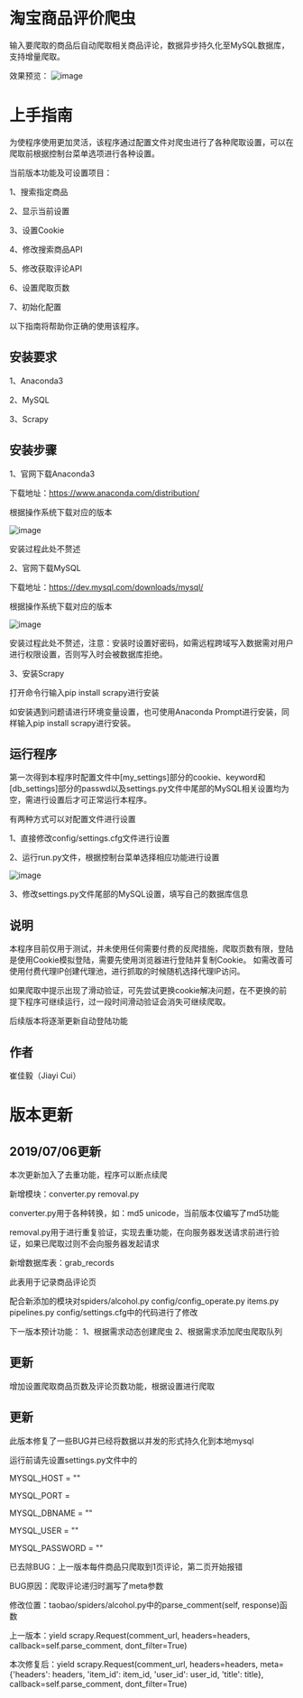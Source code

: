 淘宝商品评价爬虫
===============
输入要爬取的商品后自动爬取相关商品评论，数据异步持久化至MySQL数据库，支持增量爬取。

效果预览：
![image](https://github.com/cjy0630/taobao/blob/master/taobao/images/taobaoSpider.gif)

上手指南
=======
为使程序使用更加灵活，该程序通过配置文件对爬虫进行了各种爬取设置，可以在爬取前根据控制台菜单选项进行各种设置。

当前版本功能及可设置项目：

1、搜索指定商品

2、显示当前设置

3、设置Cookie

4、修改搜索商品API

5、修改获取评论API

6、设置爬取页数

7、初始化配置

以下指南将帮助你正确的使用该程序。

安装要求
-------
1、Anaconda3

2、MySQL

3、Scrapy

安装步骤
-------
1、官网下载Anaconda3

下载地址：https://www.anaconda.com/distribution/

根据操作系统下载对应的版本

![image](https://github.com/cjy0630/taobao/blob/master/taobao/images/anaconda_download.png)

安装过程此处不赘述

2、官网下载MySQL

下载地址：https://dev.mysql.com/downloads/mysql/

根据操作系统下载对应的版本

![image](https://github.com/cjy0630/taobao/blob/master/taobao/images/mysql_download.png)

安装过程此处不赘述，注意：安装时设置好密码，如需远程跨域写入数据需对用户进行权限设置，否则写入时会被数据库拒绝。

3、安装Scrapy

打开命令行输入pip install scrapy进行安装

如安装遇到问题请进行环境变量设置，也可使用Anaconda Prompt进行安装，同样输入pip install scrapy进行安装。

运行程序
-------
第一次得到本程序时配置文件中[my_settings]部分的cookie、keyword和[db_settings]部分的passwd以及settings.py文件中尾部的MySQL相关设置均为空，需进行设置后才可正常运行本程序。

有两种方式可以对配置文件进行设置

1、直接修改config/settings.cfg文件进行设置

2、运行run.py文件，根据控制台菜单选择相应功能进行设置

![image](https://github.com/cjy0630/taobao/blob/master/taobao/images/settings_menu.png)

3、修改settings.py文件尾部的MySQL设置，填写自己的数据库信息

说明
---
本程序目前仅用于测试，并未使用任何需要付费的反爬措施，爬取页数有限，登陆是使用Cookie模拟登陆，需要先使用浏览器进行登陆并复制Cookie。
如需改善可使用付费代理IP创建代理池，进行抓取的时候随机选择代理IP访问。

如果爬取中提示出现了滑动验证，可先尝试更换cookie解决问题，在不更换的前提下程序可继续运行，过一段时间滑动验证会消失可继续爬取。

后续版本将逐渐更新自动登陆功能

作者
---
崔佳毅（Jiayi Cui）

版本更新
=======

2019/07/06更新
--------------
本次更新加入了去重功能，程序可以断点续爬

新增模块：converter.py  removal.py

converter.py用于各种转换，如：md5  unicode，当前版本仅编写了md5功能

removal.py用于进行重复验证，实现去重功能，在向服务器发送请求前进行验证，如果已爬取过则不会向服务器发起请求

新增数据库表：grab_records

此表用于记录商品评论页

配合新添加的模块对spiders/alcohol.py  config/config_operate.py  items.py  pipelines.py  config/settings.cfg中的代码进行了修改



下一版本预计功能：
1、根据需求动态创建爬虫
2、根据需求添加爬虫爬取队列


更新
----
增加设置爬取商品页数及评论页数功能，根据设置进行爬取



更新
----
此版本修复了一些BUG并已经将数据以并发的形式持久化到本地mysql

运行前请先设置settings.py文件中的

MYSQL_HOST = ""

MYSQL_PORT = 

MYSQL_DBNAME = ""

MYSQL_USER = ""

MYSQL_PASSWORD = ""

已去除BUG：上一版本每件商品只爬取到1页评论，第二页开始报错

BUG原因：爬取评论递归时漏写了meta参数

修改位置：taobao/spiders/alcohol.py中的parse_comment(self, response)函数

上一版本：yield scrapy.Request(comment_url, headers=headers, callback=self.parse_comment, dont_filter=True)

本次修复后：yield scrapy.Request(comment_url, headers=headers, meta={'headers': headers, 'item_id': item_id, 'user_id': user_id, 'title': title}, callback=self.parse_comment, dont_filter=True)
